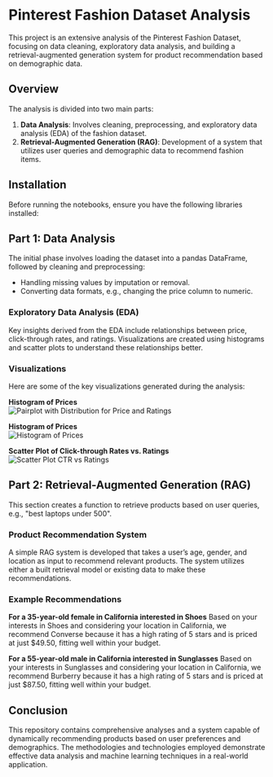 # Pinterest Fashion Dataset Analysis

This project is an extensive analysis of the Pinterest Fashion Dataset, focusing on data cleaning, exploratory data analysis, and building a retrieval-augmented generation system for product recommendation based on demographic data.

## Overview

The analysis is divided into two main parts:
1. **Data Analysis**: Involves cleaning, preprocessing, and exploratory data analysis (EDA) of the fashion dataset.
2. **Retrieval-Augmented Generation (RAG)**: Development of a system that utilizes user queries and demographic data to recommend fashion items.

## Installation

Before running the notebooks, ensure you have the following libraries installed:

## Part 1: Data Analysis

The initial phase involves loading the dataset into a pandas DataFrame, followed by cleaning and preprocessing:
- Handling missing values by imputation or removal.
- Converting data formats, e.g., changing the price column to numeric.

### Exploratory Data Analysis (EDA)

Key insights derived from the EDA include relationships between price, click-through rates, and ratings. Visualizations are created using histograms and scatter plots to understand these relationships better.

### Visualizations

Here are some of the key visualizations generated during the analysis:

**Histogram of Prices**  
![Pairplot with Distribution for Price and Ratings]([price_and_ratings.png](https://github.com/saman-nia/tasks/blob/ed7d7e7f5d4eae4b37b904e80912157a46a937aa/images/path_to_histogram.png))

**Histogram of Prices**  
![Histogram of Prices](path_to_histogram.png)

**Scatter Plot of Click-through Rates vs. Ratings**  
![Scatter Plot CTR vs Ratings](path_to_scatter_plot.png)

## Part 2: Retrieval-Augmented Generation (RAG)

This section creates a function to retrieve products based on user queries, e.g., "best laptops under 500".

### Product Recommendation System

A simple RAG system is developed that takes a user’s age, gender, and location as input to recommend relevant products. The system utilizes either a built retrieval model or existing data to make these recommendations.

### Example Recommendations

**For a 35-year-old female in California interested in Shoes**
Based on your interests in Shoes and considering your location in California, we recommend Converse because it has a high rating of 5 stars and is priced at just $49.50, fitting well within your budget.

**For a 55-year-old male in California interested in Sunglasses**
Based on your interests in Sunglasses and considering your location in California, we recommend Burberry because it has a high rating of 5 stars and is priced at just $87.50, fitting well within your budget.


## Conclusion

This repository contains comprehensive analyses and a system capable of dynamically recommending products based on user preferences and demographics. The methodologies and technologies employed demonstrate effective data analysis and machine learning techniques in a real-world application.

